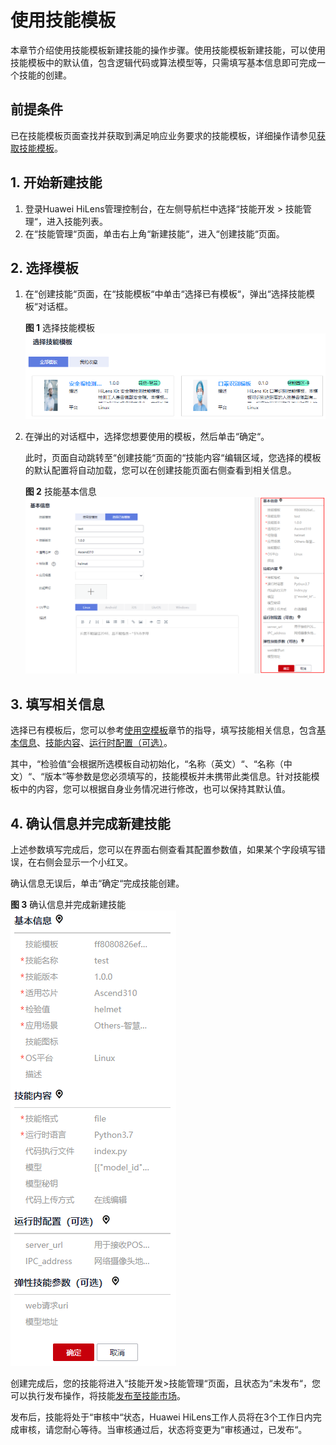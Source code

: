 # 使用技能模板<a name="hilens_02_0021"></a>

本章节介绍使用技能模板新建技能的操作步骤。使用技能模板新建技能，可以使用技能模板中的默认值，包含逻辑代码或算法模型等，只需填写基本信息即可完成一个技能的创建。

## 前提条件<a name="section810816472505"></a>

已在技能模板页面查找并获取到满足响应业务要求的技能模板，详细操作请参见[获取技能模板](获取技能模板.md)。

## 1. 开始新建技能<a name="section892314238481"></a>

1.  登录Huawei HiLens管理控制台，在左侧导航栏中选择“技能开发 \> 技能管理“，进入技能列表。
2.  在“技能管理“页面，单击右上角“新建技能“，进入“创建技能“页面。

## 2. 选择模板<a name="section1965413416481"></a>

1.  在“创建技能“页面，在“技能模板“中单击“选择已有模板“，弹出“选择技能模板“对话框。

    **图 1**  选择技能模板<a name="fig1704142205015"></a>  
    ![](figures/选择技能模板.png "选择技能模板")

2.  在弹出的对话框中，选择您想要使用的模板，然后单击“确定“。

    此时，页面自动跳转至“创建技能“页面的“技能内容“编辑区域，您选择的模板的默认配置将自动加载，您可以在创建技能页面右侧查看到相关信息。

    **图 2**  技能基本信息<a name="fig18611916195215"></a>  
    ![](figures/技能基本信息.png "技能基本信息")


## 3. 填写相关信息<a name="section1651084013481"></a>

选择已有模板后，您可以参考[使用空模板](使用空模板.md)章节的指导，填写技能相关信息，包含[基本信息](使用空模板.md#section1965413416481)、[技能内容](使用空模板.md#section1651084013481)、[运行时配置（可选）](使用空模板.md#section662915238494)。

其中，“检验值“会根据所选模板自动初始化，“名称（英文）“、“名称（中文）“、“版本“等参数是您必须填写的，技能模板并未携带此类信息。针对技能模板中的内容，您可以根据自身业务情况进行修改，也可以保持其默认值。

## 4. 确认信息并完成新建技能<a name="section1990984520456"></a>

上述参数填写完成后，您可以在界面右侧查看其配置参数值，如果某个字段填写错误，在右侧会显示一个小红叉。

确认信息无误后，单击“确定“完成技能创建。

**图 3**  确认信息并完成新建技能<a name="fig09531074479"></a>  
![](figures/确认信息并完成新建技能.png "确认信息并完成新建技能")

创建完成后，您的技能将进入“技能开发\>技能管理“页面，且状态为“未发布“，您可以执行发布操作，将技能[发布至技能市场](发布至技能市场.md)。

发布后，技能将处于“审核中“状态，Huawei HiLens工作人员将在3个工作日内完成审核，请您耐心等待。当审核通过后，状态将变更为“审核通过，已发布“。

